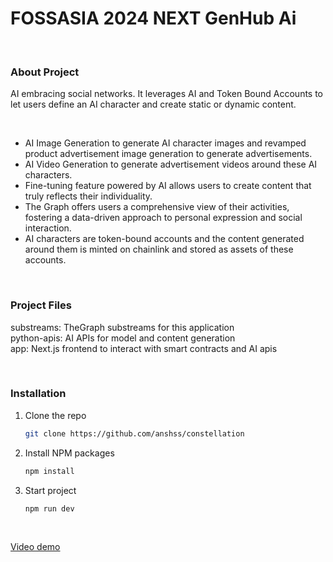 # FOSSASIA 2024 NEXT GenHub Ai

<br/>

### About Project
AI embracing social networks. It leverages AI and Token Bound Accounts to let users define an AI character and create static or dynamic content.

<br />

- AI Image Generation to generate AI character images and revamped product advertisement image generation to generate advertisements.
- AI Video Generation to generate advertisement videos around these AI characters.
- Fine-tuning feature powered by AI allows users to create content that truly reflects their individuality.
- The Graph offers users a comprehensive view of their activities, fostering a data-driven approach to personal expression and social interaction.
- AI characters are token-bound accounts and the content generated around them is minted on chainlink and stored as assets of these accounts.

<br/>

### Project Files
substreams: TheGraph substreams for this application <br />
python-apis: AI APIs for model and content generation <br />
app: Next.js frontend to interact with smart contracts and AI apis <br />

<br />

### Installation

1. Clone the repo
   ```sh
   git clone https://github.com/anshss/constellation
   
   ```
2. Install NPM packages
   ```sh
   npm install
   ```
   
3. Start project
   ```sh
   npm run dev
   ```

<br />

   [Video demo](https://youtu.be/bSFRHbp7co4?si=QKJ8Q6G8gEJoQmm5)

